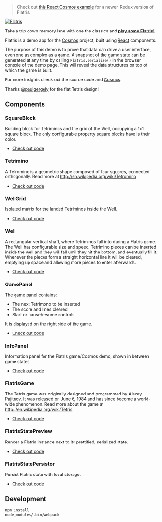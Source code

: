 > Check out [this React Cosmos example](https://github.com/react-cosmos/react-cosmos/tree/master/examples/flatris) for a newer, Redux version of Flatris.

[![Flatris](https://cloud.githubusercontent.com/assets/250750/6101303/f1de45b4-afef-11e4-9040-7a4b99c08a7c.png)](http://skidding.github.io/flatris/)

Take a trip down memory lane with one the classics and [**play some Flatris!**](http://skidding.github.io/flatris/)

Flatris is a demo app for the [Cosmos](https://github.com/skidding/cosmos)
project, built using [React](https://github.com/facebook/react) components.

The purpose of this demo is to prove that data can drive a user interface, even
one as complex as a game. A snapshot of the game state can be generated at any
time by calling `Flatris.serialize()` in the browser console of the demo page.
This will reveal the data structures on top of which the game is built.

For more insights check out the source code and
[Cosmos](https://github.com/skidding/cosmos).

Thanks [@paulgergely](https://twitter.com/paulgergely) for the flat Tetris
design!

## Components

### SquareBlock

Building block for Tetriminos and the grid of the Well, occupying a 1x1 square
block. The only configurable property square blocks have is their color.

- [Check out code](src/components/SquareBlock.jsx)

### Tetrimino

A Tetromino is a geometric shape composed of four squares, connected
orthogonally. Read more at http://en.wikipedia.org/wiki/Tetromino

- [Check out code](src/components/Tetrimino.jsx)

### WellGrid

Isolated matrix for the landed Tetriminos inside the Well.

- [Check out code](src/components/WellGrid.jsx)

### Well

A rectangular vertical shaft, where Tetriminos fall into during a Flatris game.
The Well has configurable size and speed. Tetrimino pieces can be inserted
inside the well and they will fall until they hit the bottom, and eventually
fill it. Whenever the pieces form a straight horizontal line it will be
cleared, emptying up space and allowing more pieces to enter afterwards.

- [Check out code](src/components/Well.jsx)

### GamePanel

The game panel contains:

- The next Tetrimono to be inserted
- The score and lines cleared
- Start or pause/resume controls

It is displayed on the right side of the game.

- [Check out code](src/components/GamePanel.jsx)

### InfoPanel

Information panel for the Flatris game/Cosmos demo, shown in between game
states.

- [Check out code](src/components/InfoPanel.jsx)

### FlatrisGame

The Tetris game was originally designed and programmed by Alexey Pajitnov.
It was released on June 6, 1984 and has since become a world-wide phenomenon.
Read more about the game at http://en.wikipedia.org/wiki/Tetris

- [Check out code](src/components/FlatrisGame.jsx)

### FlatrisStatePreview

Render a Flatris instance next to its prettified, serialized state.

- [Check out code](src/components/FlatrisStatePreview.jsx)

### FlatrisStatePersistor

Persist Flatris state with local storage.

- [Check out code](src/components/FlatrisStatePersistor.jsx)

## Development

```bash
npm install
node_modules/.bin/webpack
```
